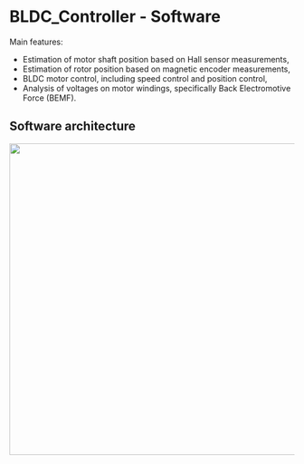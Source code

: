 # BLDC_Controller - Software

Main features:
- Estimation of motor shaft position based on Hall sensor measurements,
- Estimation of rotor position based on magnetic encoder measurements,
- BLDC motor control, including speed control and position control,
- Analysis of voltages on motor windings, specifically Back Electromotive Force (BEMF).


## Software architecture

<img src="https://github.com/user-attachments/assets/f10744bd-051b-4417-81cd-dc840e027634" width="550"/>
